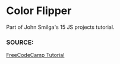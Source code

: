 # Color Flipper

Part of John Smilga's 15 JS projects tutorial.

### SOURCE:  

<a href="https://www.youtube.com/watch?v=3PHXvlpOkf4&t=421s" target="_blank">FreeCodeCamp Tutorial</a>

